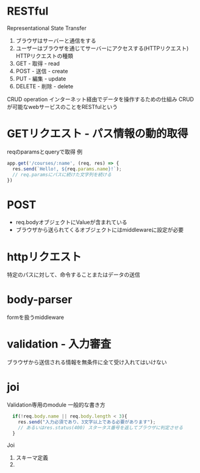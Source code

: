 # RESTful
Representational State Transfer
1. ブラウザはサーバーと通信をする
2. ユーザーはブラウザを通じてサーバーにアクセスする(HTTPリクエスト)
HTTPリクエストの種類
1. GET - 取得 - read 
2. POST - 送信 - create
3. PUT - 編集 - update
4. DELETE - 削除 - delete

CRUD operation
インターネット経由でデータを操作するための仕組み
CRUDが可能なwebサービスのことをRESTfulという

# GETリクエスト - パス情報の動的取得
reqのparamsとqueryで取得
例
```js
app.get('/courses/:name', (req, res) => {
  res.send(`Hello!, ${req.params.name}!`);
  // req.paramsにパスに続けた文字列を続ける
})
```

# POST
- req.bodyオブジェクトにValueが含まれている
- ブラウザから送られてくるオブジェクトにはmiddlewareに設定が必要

# httpリクエスト
特定のパスに対して、命令することまたはデータの送信

# body-parser
formを扱うmiddleware

# validation - 入力審査
ブラウザから送信される情報を無条件に全て受け入れてはいけない

# joi
Validation専用のmodule
一般的な書き方
```js
  if(!req.body.name || req.body.length < 3){
    res.send("入力必須であり、3文字以上である必要があります");
    // あるいはres.status(400) スタータス番号を返してブラウザに判定させる
  }

```

Joi
1. スキーマ定義
2. 